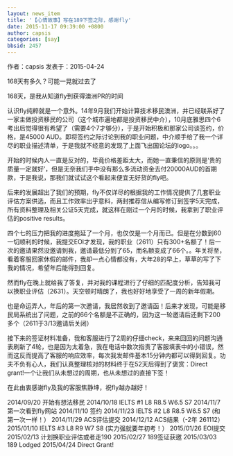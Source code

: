 ```yaml
---
layout: news_item
title: '【心情故事】写在189下签之际，感谢fly'
date: 2015-11-17 09:39:00 +0800
author: capsis
categories: [say]
bbsid: 2457
---
```


作者：capsis 发表于：2015-04-24

168天有多久？可能一晃就过去了

168天，是我从知道fly到获得澳洲PR的时间

认识fly纯粹就是一个意外。14年9月我们开始计算技术移民澳洲，并已经联系好了一家主做投资移民的公司（这个城市遍地都是投资移民中介），10月底雅思四个6考出后觉得很有希望了（需要4个7才够分），于是开始积极和那家公司谈签约，价格，是45000 AUD。即将签约之际讨论到我的职业问题，中介顺手给了我一个详尽的职业描述清单，于是我就不经意的发现了上面飞出国论坛的logo。。。

开始的时候内人一直是反对的，毕竟价格差距太大，而她一直秉信的原则是‘贵的质量一定就好’，但是无奈我们手中没有那么多流动资金去付20000AUD的首期款，于是我说，那我们就试试这个看起来便宜无好货的fly吧。

后来的发展超出了我们的预期，fly不仅详尽的根据我的工作情况提供了几套职业评估方案供选，而且工作效率出乎意料，两封推荐信从编写修订到签字5天完成，所有资料整理及相关公证5天完成，就这样在刚过一个月的时候，我拿到了职业评估的positive results。

四个七的压力把我的进度拖延了一个月，也仅仅是一个月而已。但是在分数到60一切顺利的时候，我提交EOI才发现，我的职业（2611）只有300+名额了！后一次的邀请果然没邀请到我，邀请最低分到了65，而名额变成了66个。。年关将至，看着客服回家休假的邮件，我却一点心情都没有，大年28的早上，草草的写了下我的情况，希望年后能得到回复。

然而fly在晚上就给我了答复，并对我的课程进行了仔细的匹配度分析，告知我可以换职业评估（2631）。天空顿时晴朗了，我也好好地享受了一周的新年假期。

也是命运弄人，年后的第一次邀请，我居然收到了邀请函！后来才发现，可能是移民局系统出了问题，之前的66个名额是不正确的，因为这一轮邀请后还剩下200多个（2611于3/13邀请后关闭）

接下来的签证材料准备，我和客服进行了2周的仔细check，来来回回的问题沟通表刷新了4轮，也是因为太着急，我在电话中数次指责了客服填表中的小错误，然而这反而提高了客服的响应效率，每次我发邮件基本15分钟内都可以得到回复。功夫不负有心人，我们认真整理核对的材料终于在52天后得到了褒赏：Direct grant!一个让我们从未想过的周期，也从未想过的直接下签！

在此由衷感谢fly及我的客服焦静坤，祝fly越办越好！

2014/09/20  开始有想法移民
2014/10/18  IELTS #1   L8 R8.5 W6.5 S7
2014/11/7    第一次看到fly网站
2014/11/10  签约
2014/11/23  IELTS #2   L8 R8.5 W6.5 S7 (和第一次一样！）
2014/11/29  ACS评估提交
2014/12/12  ACS结果（-2年 261112）
2015/01/10  IELTS #3   L8 R9 W7 S8 (实力强就要年初考！）
2015/01/26  EOI提交
2015/02/13  计划换职业评估或者走190
2015/02/27  189签证获邀
2015/03/03   189 Lodged
2015/04/24   Direct Grant!
